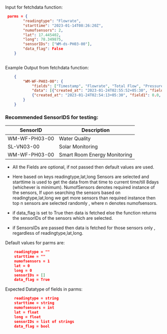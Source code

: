 
Input for fetchdata function: 
```json
 parms = {
        "readingtype": "Flowrate",
        "starttime": "2023-01-14T08:26:20Z",
        "numofsensors": 2,
        "lat": 17.445402,
        "long": 78.349875,
        "sensorIDs": ["WM-ds-PH03-00"],
        "data_flag": False
    }
    
```
<!-- return Format -->
Example Output from fetchdata function:
```json
    {
        "WM-WF-PH03-00": {
            "fields": ["Timestamp", "Flowrate", "Total Flow", "Pressure", "Pressure Voltage"], 
            "data": [{"created_at": "2023-01-24T02:55:52+05:30", "field1": 0.0, "field2": 9041.69, "field3": 0.0, "field4": 0.7823, "field5": "V6.0.0"}, 
            {"created_at": "2023-01-24T02:54:13+05:30", "field1": 0.0, "field2": 9041.69, "field3": 0.0, "field4": 0.769409, "field5": "V6.0.0"} ]
        }
    }
```



### Recommended SensorIDS for testing:
| SensorID  | Description |
| ---  | --- |
| WM-WF-PH03-00  | Water Quality |
| SL-VN03-00  | Solar Monitoring |
| WM-WF-PH03-00  | Smart Room Energy Monitoring |




* All the Fields are optional, if not passed then default values are used.

* Here based on keys readingtype,lat,long Sensors are selected and starttime is used to get the data from that time to current time/till 8days (whichever is minimum). NumofSensors denotes required instance of the sensors, If upon searching the sensors based on readingtype,lat,long we get more sensors than required instance then top n sensors are selected randomly , where n denotes numofsensors.

* if data_flag is set to True then data is fetched else the function returns the sensorIDs of the sensors which are selected.

* if SensorsIDs are passed then data is fetched for those sensors only , regardless of readingtype,lat,long.

Default values for parms are:
```json
    readingtype = ""
    starttime = ""
    numofsensors = 1
    lat = 0
    long = 0
    sensorIDs = []
    data_flag = True

```

Expected Datatype of fields in parms:
```json
    readingtype = string
    starttime = string
    numofsensors = int
    lat = float
    long = float
    sensorIDs = list of strings
    data_flag = bool

```




